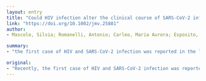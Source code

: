 ```yaml
---
layout: entry
title: "Could HIV infection alter the clinical course of SARS-CoV-2 infection? When less is better"
link: "https://doi.org/10.1002/jmv.25881"
author:
- Mascolo, Silvia; Romanelli, Antonio; Carleo, Maria Aurora; Esposito, Vincenzo

summary:
- "the first case of HIV and SARS-CoV-2 infection was reported in the literature. We proposed a hypothesis that could explain the interaction between HIV infection and the clinical course of infection. This article is protected by copyright. All rights reserved. The first case was reported. Recently, the first cases of HIV infection were reported in. Literature. With this letter, we proposed the hypothesis. Could explain the interactions between HIV and the Clinical course of SARS. CoV-2."

original:
- "Recently, the first case of HIV and SARS-CoV-2 infection was reported in the literature. With this letter, we proposed a hypothesis that could explain the interaction between HIV infection and the clinical course of SARS-CoV-2 infection. This article is protected by copyright. All rights reserved."
---
```


